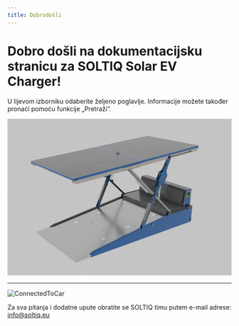 ```yaml
---
title: Dobrodošli
---
```


# Dobro došli na dokumentacijsku stranicu za SOLTIQ Solar EV Charger!

U lijevom izborniku odaberite željeno poglavlje. Informacije možete također pronaći pomoću funkcije „Pretraži”.

![StationRenderUpView](assets/StationRenderUpView.png)

---

![ConnectedToCar](assets/ConnectedToCar.png)

Za sva pitanja i dodatne upute obratite se SOLTIQ timu putem e-mail adrese: [info@soltiq.eu](mailto:info@soltiq.eu)

